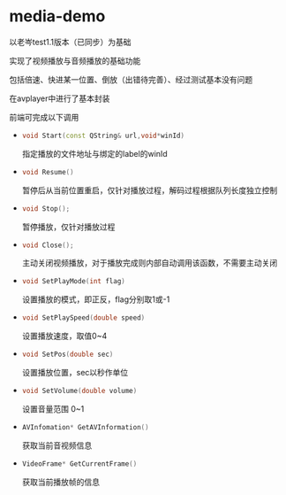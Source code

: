 # media-demo



以老岑test1.1版本（已同步）为基础

实现了视频播放与音频播放的基础功能

包括倍速、快进某一位置、倒放（出错待完善）、经过测试基本没有问题

在avplayer中进行了基本封装

前端可完成以下调用

- ```c++
  void Start(const QString& url,void*winId)
  ```

  指定播放的文件地址与绑定的label的winId

- ```c++
  void Resume()
  ```

  暂停后从当前位置重启，仅针对播放过程，解码过程根据队列长度独立控制

- ```c++
  void Stop();
  ```

  暂停播放，仅针对播放过程

- ```c++
  void Close();
  ```

  主动关闭视频播放，对于播放完成则内部自动调用该函数，不需要主动关闭

- ```c++
  void SetPlayMode(int flag)
  ```

  设置播放的模式，即正反，flag分别取1或-1

- ```c++
  void SetPlaySpeed(double speed)
  ```

  设置播放速度，取值0~4

- ```c++
  void SetPos(double sec)
  ```

  设置播放位置，sec以秒作单位

- ```c++
  void SetVolume(double volume)
  ```

  设置音量范围 0~1

- ```c++
  AVInfomation* GetAVInformation()
  ```

  获取当前音视频信息

- ```c++
  VideoFrame* GetCurrentFrame()
  ```

  获取当前播放帧的信息

